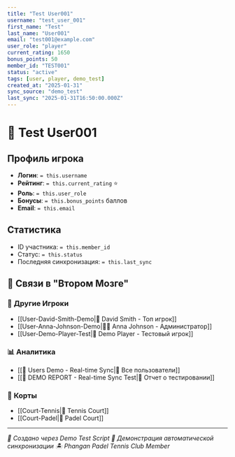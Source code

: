```yaml
---
title: "Test User001"
username: "test_user_001"
first_name: "Test"
last_name: "User001"
email: "test001@example.com"
user_role: "player"
current_rating: 1650
bonus_points: 50
member_id: "TEST001"
status: "active"
tags: [user, player, demo_test]
created_at: "2025-01-31"
sync_source: "demo_test"
last_sync: "2025-01-31T16:50:00.000Z"
---
```


# 🎾 Test User001

## Профиль игрока

- **Логин**: `= this.username`
- **Рейтинг**: `= this.current_rating` ⭐
- **Роль**: `= this.user_role`
- **Бонусы**: `= this.bonus_points` баллов
- **Email**: `= this.email`

## Статистика

- ID участника: `= this.member_id`
- Статус: `= this.status`
- Последняя синхронизация: `= this.last_sync`

## 🔗 **Связи в "Втором Мозге"**

### 👥 **Другие Игроки**
- [[User-David-Smith-Demo|🎾 David Smith - Топ игрок]]
- [[User-Anna-Johnson-Demo|👨‍💼 Anna Johnson - Администратор]]
- [[User-Demo-Player-Test|🎾 Demo Player - Тестовый игрок]]

### 📊 **Аналитика**
- [[👥 Users Demo - Real-time Sync|👥 Все пользователи]]
- [[🧪 DEMO REPORT - Real-time Sync Test|🧪 Отчет о тестировании]]

### 🎾 **Корты**
- [[Court-Tennis|🎾 Tennis Court]]
- [[Court-Padel|🏓 Padel Court]]

---

*📡 Создано через Demo Test Script*
*🧪 Демонстрация автоматической синхронизации*
*🏝️ Phangan Padel Tennis Club Member*
